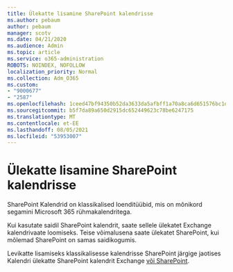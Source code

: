 ```yaml
---
title: Ülekatte lisamine SharePoint kalendrisse
ms.author: pebaum
author: pebaum
manager: scotv
ms.date: 04/21/2020
ms.audience: Admin
ms.topic: article
ms.service: o365-administration
ROBOTS: NOINDEX, NOFOLLOW
localization_priority: Normal
ms.collection: Adm_O365
ms.custom:
- "9000677"
- "2587"
ms.openlocfilehash: 1ceed47bf94350b52da3633da5afbff1a70a8ca6d651576bc1d89acdbaf7af65
ms.sourcegitcommit: b5f7da89a650d2915dc652449623c78be6247175
ms.translationtype: MT
ms.contentlocale: et-EE
ms.lasthandoff: 08/05/2021
ms.locfileid: "53953007"
---
```

# <a name="adding-an-overlay-to-a-sharepoint-calendar"></a>Ülekatte lisamine SharePoint kalendrisse

SharePoint Kalendrid on klassikalised loenditüübid, mis on mõnikord segamini Microsoft 365 rühmakalendritega.
 
Kui kasutate saidil SharePoint kalendrit, saate sellele ülekatet Exchange kalendrivaate loomiseks. Teise võimalusena saate ülekatet SharePoint, kui mõlemad SharePoint on samas saidikogumis.
 
Levikatte lisamiseks klassikalisesse kalendrisse SharePoint järgige jaotises Kalendri ülekatte SharePoint kalendrit Exchange [või SharePoint](https://support.office.com/article/Overlay-a-SharePoint-calendar-with-a-calendar-from-Exchange-or-SharePoint-4CAEBE59-3994-4A94-9322-B31ABB8A5E9A).
